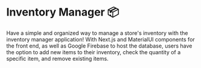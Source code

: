 # Inventory Manager 📦

Have a simple and organized way to manage a store's inventory with the inventory manager application! With Next.js and MaterialUI components for the front end, as well as Google Firebase to host the database, users have the option to add new items to their inventory, check the quantity of a specific item, and remove existing items.
